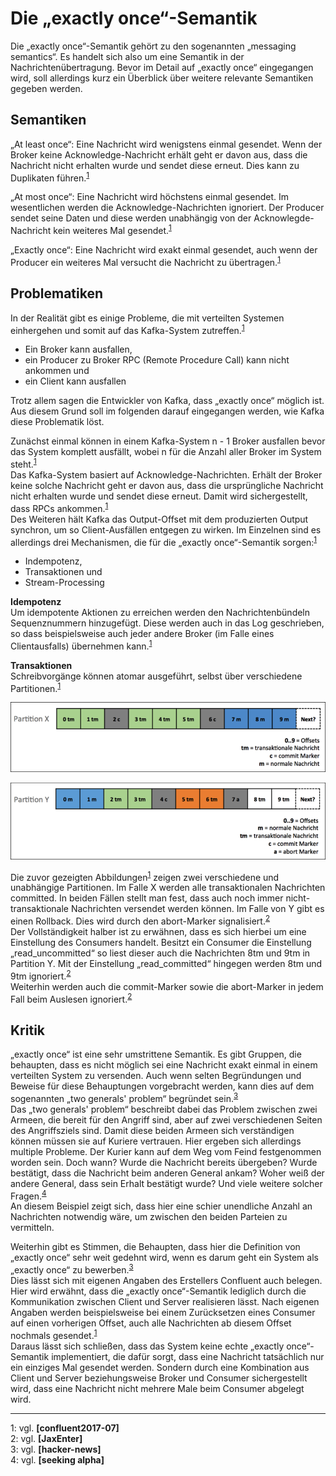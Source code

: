 # Die „exactly once“-Semantik

Die „exactly once“-Semantik gehört zu den sogenannten „messaging semantics“. Es handelt sich also um eine Semantik in der Nachrichtenübertragung.
Bevor im Detail auf „exactly once“ eingegangen wird, soll allerdings kurz ein Überblick über weitere relevante Semantiken gegeben werden.

## Semantiken

„At least once“: Eine Nachricht wird wenigstens einmal gesendet. Wenn der Broker keine Acknowledge-Nachricht erhält geht er davon aus, dass die Nachricht nicht erhalten wurde und sendet diese erneut. Dies kann zu Duplikaten führen.<sup>[1](#semantics)</sup>

„At most once“: Eine Nachricht wird höchstens einmal gesendet. Im wesentlichen werden die Acknowledge-Nachrichten ignoriert. Der Producer sendet seine Daten und diese werden unabhängig von der Acknowlegde-Nachricht kein weiteres Mal gesendet.<sup>[1](#semantics)</sup>

„Exactly once“: Eine Nachricht wird exakt einmal gesendet, auch wenn der Producer ein weiteres Mal versucht die Nachricht zu übertragen.<sup>[1](#semantics)</sup>

## Problematiken

In der Realität gibt es einige Probleme, die mit verteilten Systemen einhergehen und somit auf das Kafka-System zutreffen.<sup>[1](#semantics)</sup>  

* Ein Broker kann ausfallen,
* ein Producer zu Broker RPC (Remote Procedure Call) kann nicht ankommen und
* ein Client kann ausfallen

Trotz allem sagen die Entwickler von Kafka, dass „exactly once“ möglich ist. Aus diesem Grund soll im folgenden darauf eingegangen werden, wie Kafka diese Problematik löst.

Zunächst einmal können in einem Kafka-System n - 1 Broker ausfallen bevor das System komplett ausfällt, wobei n für die Anzahl aller Broker im System steht.<sup>[1](#semantics)</sup>  
Das Kafka-System basiert auf Acknowledge-Nachrichten. Erhält der Broker keine solche Nachricht geht er davon aus, dass die ursprüngliche Nachricht nicht erhalten wurde und sendet diese erneut. Damit wird sichergestellt, dass RPCs ankommen.<sup>[1](#semantics)</sup>  
Des Weiteren hält Kafka das Output-Offset mit dem produzierten Output synchron, um so Client-Ausfällen entgegen zu wirken.
Im Einzelnen sind es allerdings drei Mechanismen, die für die „exactly once“-Semantik sorgen:<sup>[1](#semantics)</sup>  

* Indempotenz,
* Transaktionen und
* Stream-Processing

**Idempotenz**  
Um idempotente Aktionen zu erreichen werden den Nachrichtenbündeln Sequenznummern hinzugefügt. Diese werden auch in das Log geschrieben, so dass beispielsweise auch jeder andere Broker (im Falle eines Clientausfalls) übernehmen kann.<sup>[1](#semantics)</sup>

**Transaktionen**  
Schreibvorgänge können atomar ausgeführt, selbst über verschiedene Partitionen.<sup>[1](#semantics)</sup>

![Partition X](./images/partition_x.png)

![Partition Y](./images/partition_y.png)

Die zuvor gezeigten Abbildungen<sup>[1](#image_src)</sup> zeigen zwei verschiedene und unabhängige Partitionen. Im Falle X werden alle transaktionalen Nachrichten committed. In beiden Fällen stellt man fest, dass auch noch immer nicht-transaktionale Nachrichten versendet werden können. Im Falle von Y gibt es einen Rollback. Dies wird durch den abort-Marker signalisiert.<sup>[2](#image_src)</sup>  
Der Vollständigkeit halber ist zu erwähnen, dass es sich hierbei um eine Einstellung des Consumers handelt. Besitzt ein Consumer die Einstellung „read_uncommitted“ so liest dieser auch die Nachrichten 8tm und 9tm in Partition Y. Mit der Einstellung „read_committed“ hingegen werden 8tm und 9tm ignoriert.<sup>[2](#image_src)</sup>  
Weiterhin werden auch die commit-Marker sowie die abort-Marker in jedem Fall beim Auslesen ignoriert.<sup>[2](#image_src)</sup>

## Kritik

„exactly once“ ist eine sehr umstrittene Semantik. Es gibt Gruppen, die behaupten, dass es nicht möglich sei eine Nachricht exakt einmal in einem verteilten System zu versenden. Auch wenn selten Begründungen und Beweise für diese Behauptungen vorgebracht werden, kann dies auf dem sogenannten „two generals' problem“ begründet sein.<sup>[3](#critic_hacker)</sup>  
Das „two generals' problem“ beschreibt dabei das Problem zwischen zwei Armeen, die bereit für den Angriff sind, aber auf zwei verschiedenen Seiten des Angriffsziels sind. Damit diese beiden Armeen sich verständigen können müssen sie auf Kuriere vertrauen. Hier ergeben sich allerdings multiple Probleme. Der Kurier kann auf dem Weg vom Feind festgenommen worden sein. Doch wann? Wurde die Nachricht bereits übergeben? Wurde bestätigt, dass die Nachricht beim anderen General ankam? Woher weiß der andere General, dass sein Erhalt bestätigt wurde? Und viele weitere solcher Fragen.<sup>[4](#two_generals)</sup>  
An diesem Beispiel zeigt sich, dass hier eine schier unendliche Anzahl an Nachrichten notwendig wäre, um zwischen den beiden Parteien zu vermitteln.

Weiterhin gibt es Stimmen, die Behaupten, dass hier die Definition von „exactly once“ sehr weit gedehnt wird, wenn es darum geht ein System als „exactly once“ zu bewerben.<sup>[3](#critic_hacker)</sup>  
Dies lässt sich mit eigenen Angaben des Erstellers Confluent auch belegen. Hier wird erwähnt, dass die „exactly once“-Semantik lediglich durch die Kommunikation zwischen Client und Server realisieren lässt. Nach eigenen Angaben werden beispielsweise bei einem Zurücksetzen eines Consumer auf einen vorherigen Offset, auch alle Nachrichten ab diesem Offset nochmals gesendet.<sup>[1](#semantics)</sup>  
Daraus lässt sich schließen, dass das System keine echte „exactly once“-Semantik implementiert, die dafür sorgt, dass eine Nachricht tatsächlich nur ein einziges Mal gesendet werden. Sondern durch eine Kombination aus Client und Server beziehungsweise Broker und Consumer sichergestellt wird, dass eine Nachricht nicht mehrere Male beim Consumer abgelegt wird.

---

<a name="semantics">1</a>: vgl. **[confluent2017-07]**  
<a name="image_src">2</a>: vgl. **[JaxEnter]**  
<a name="critic_hacker">3</a>: vgl. **[hacker-news]**  
<a name="two_generals">4</a>: vgl. **[seeking alpha]**
